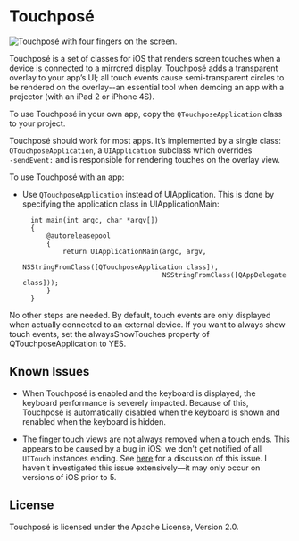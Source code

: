# Touchposé

![Touchposé with four fingers on the screen.](http://reactionsoftware.com.s3.amazonaws.com/images/Touchpos%C3%A9%20screen%20shot.png)

Touchposé is a set of classes for iOS that renders screen touches when
a device is connected to a mirrored display. Touchposé adds a
transparent overlay to your app’s UI; all touch events cause
semi-transparent circles to be rendered on the overlay--an essential
tool when demoing an app with a projector (with an iPad 2 or iPhone
4S).

To use Touchposé in your own app, copy the `QTouchposeApplication`
class to your project.

Touchposé should work for most apps. It’s implemented by a single
class: `QTouchposeApplication`, a `UIApplication` subclass which
overrides `‑sendEvent:` and is responsible for rendering touches on
the overlay view.

To use Touchposé with an app:

- Use `QTouchposeApplication` instead of UIApplication. This is done by specifying the application class in UIApplicationMain:

        int main(int argc, char *argv[])
        {
            @autoreleasepool
            {
                return UIApplicationMain(argc, argv,
                                         NSStringFromClass([QTouchposeApplication class]),
                                         NSStringFromClass([QAppDelegate class]));
            }
        }

No other steps are needed. By default, touch events are only displayed
when actually connected to an external device. If you want to always
show touch events, set the alwaysShowTouches property of
QTouchposeApplication to YES.

## Known Issues

- When Touchposé is enabled and the keyboard is displayed, the
  keyboard performance is severely impacted. Because of this,
  Touchposé is automatically disabled when the keyboard is shown and
  renabled when the keyboard is hidden.

- The finger touch views are not always removed when a touch
  ends. This appears to be caused by a bug in iOS: we don't get
  notified of all `UITouch` instances ending. See
  [here](https://discussions.apple.com/thread/1507669?start=0&tstart=0)
  for a discussion of this issue. I haven't investigated this issue
  extensively—it may only occur on versions of iOS prior to 5.

## License

Touchposé is licensed under the Apache License, Version 2.0.

